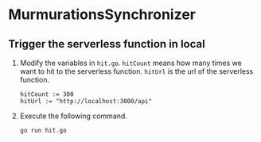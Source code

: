 # MurmurationsSynchronizer
## Trigger the serverless function in local
1. Modify the variables in `hit.go`. `hitCount` means how many times we want to hit to the serverless function. `hitUrl` is the url of the serverless function.
   ```
   hitCount := 300
   hitUrl := "http://localhost:3000/api"
   ```
2. Execute the following command.
   ```
   go run hit.go
   ```
